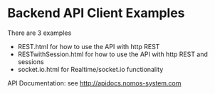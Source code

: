 # Backend API Client Examples

There are 3 examples 
- REST.html for how to use the API with http REST
- RESTwithSession.html for how to use the API with http REST and sessions
- socket.io.html for Realtime/socket.io functionality

API Documentation:
see http://apidocs.nomos-system.com

